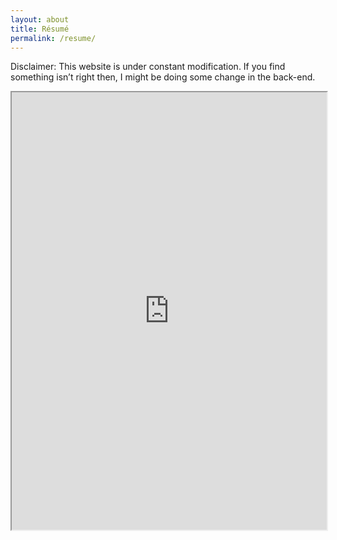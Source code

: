 ```yaml
---
layout: about
title: Résumé
permalink: /resume/
---
```

Disclaimer: This website is under constant modification. If you find something isn’t right then, I might be doing some change in the back-end.

<iframe style="position: relative; height: 700px ; width: 100%; margin: 0" src="https://drive.google.com/file/d/14mjnobrob1gWhe7pjG-7U6NXFcBBfZ0C/preview"></iframe>

